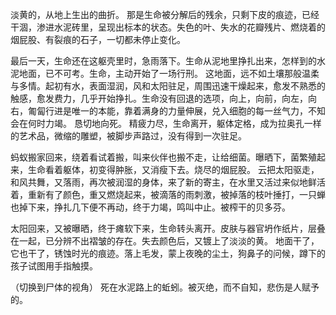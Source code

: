 淡黄的，从地上生出的曲折。
那是生命被分解后的残余，只剩下皮的痕迹，已经干涸，渗进水泥砖里，呈现出标本的状态。失色的叶、失水的花瓣残片、燃烧着的烟屁股、有裂痕的石子，一切都未停止变化。

最后一天，生命还在这躯壳里时，急雨落下。生命从泥地里挣扎出来，怎样到的水泥地面，已不可考。生命，主动开始了一场行刑。
这地面，远不如土壤那般温柔与多情。起初有水，表面湿润，风和太阳驻足，周围迅速干燥起来，愈发不熟悉的触感，愈发费力，几乎开始挣扎。生命没有回退的选项，向上，向前，向左，向右，匍匐行进是唯一的本能，靠着满身的力量伸展，兑入细胞的每一丝气力，不知会在何时力竭。
恳切地向死。
精疲力尽，生命离开，躯体定格，成为拉奥孔一样的艺术品，微缩的雕塑，被脚步声路过，没有得到一次驻足。

蚂蚁搬家回来，绕着看试着搬，叫来伙伴也搬不走，让给细菌。曝晒下，菌繁殖起来，生命看着躯体，初变得肿胀，又消瘦下去。烧尽的烟屁股。
云把太阳驱走，和风共舞，又落雨，再次被润湿的身体，来了新的寄主，在水里又活过来似地鲜活着，重新有了颜色，重又燃烧起来，被滴落的雨刺激，被掉落的枝叶捶打，一只蝉也掉下来，挣扎几下便不再动，终于力竭，鸣叫中止。被榨干的贝多芬。

太阳回来，又被曝晒，终于瘫软下来，生命转头离开。皮肤与器官坍作纸片，层叠在一起，已分辨不出褶皱的存在。失去颜色后，又镀上了淡淡的黄。
地面干了，它也干了，锈蚀时光的痕迹。落上毛发，蒙上夜晚的尘土，狗鼻子的问候，蹲下的孩子试图用手指触摸。


（切换到尸体的视角）
死在水泥路上的蚯蚓。被灭绝，而不自知，悲伤是人赋予的。



